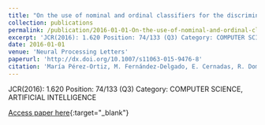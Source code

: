 ```yaml
---
title: "On the use of nominal and ordinal classifiers for the discrimination of states of development in fish oocytes"
collection: publications
permalink: /publication/2016-01-01-On-the-use-of-nominal-and-ordinal-classifiers-for-the-discrimination-of-states-of-development-in-fish-oocytes
excerpt: 'JCR(2016): 1.620 Position: 74/133 (Q3) Category: COMPUTER SCIENCE, ARTIFICIAL INTELLIGENCE'
date: 2016-01-01
venue: 'Neural Processing Letters'
paperurl: 'http://dx.doi.org/10.1007/s11063-015-9476-8'
citation: 'María Pérez-Ortiz, M. Fernández-Delgado, E. Cernadas, R. Domínguez-Petit, **Pedro Antonio Gutiérrez, **, César Hervás-Martínez, &quot;On the use of nominal and ordinal classifiers for the discrimination of states of development in fish oocytes.&quot; Neural Processing Letters, Vol. 44(2), 2016, pp.555–570.'
---
```

JCR(2016): 1.620 Position: 74/133 (Q3) Category: COMPUTER SCIENCE, ARTIFICIAL INTELLIGENCE

[Access paper here](http://dx.doi.org/10.1007/s11063-015-9476-8){:target="_blank"}
